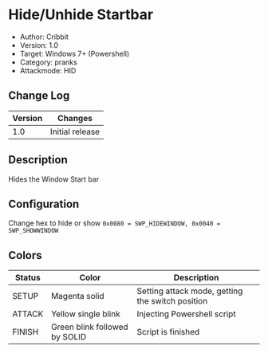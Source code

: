 # Hide/Unhide Startbar
* Author: Cribbit 
* Version: 1.0
* Target: Windows 7+ (Powershell)
* Category: pranks
* Attackmode: HID

## Change Log
| Version | Changes                       |
| ------- | ------------------------------|
| 1.0     | Initial release               |

## Description
Hides the Window Start bar

## Configuration
Change hex to hide or show
```0x0080 = SWP_HIDEWINDOW, 0x0040 = SWP_SHOWWINDOW```

## Colors
| Status    | Color                         | Description                                      |
| --------- | ------------------------------| ------------------------------------------------ |
| SETUP     | Magenta solid                 | Setting attack mode, getting the switch position | 
| ATTACK    | Yellow single blink           | Injecting Powershell script                      | 
| FINISH    | Green blink followed by SOLID | Script is finished                               |
